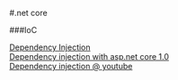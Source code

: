 #.net core

###IoC

[Dependency Injection](https://csharp.christiannagel.com/2016/06/04/dependencyinjection/)  
[Dependency injection with asp.net core 1.0](http://www.codeguru.com/csharp/.net/net_asp/dependency-injection-with-asp.net-core-1.0.html)  
[Dependency injection @ youtube](https://www.youtube.com/watch?v=7NZpYRMosDg)  
